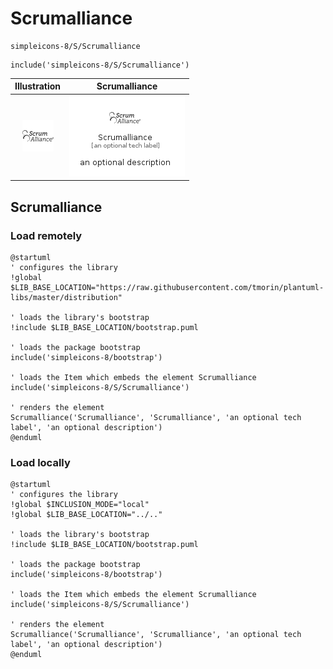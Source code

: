 # Scrumalliance


```text
simpleicons-8/S/Scrumalliance
```

```text
include('simpleicons-8/S/Scrumalliance')
```



| Illustration | Scrumalliance |
| :---: | :---: |
| ![illustration for Illustration](../../simpleicons-8/S/Scrumalliance.png) | ![illustration for Scrumalliance](../../simpleicons-8/S/Scrumalliance.Local.png) |




## Scrumalliance

### Load remotely
```plantuml
@startuml
' configures the library
!global $LIB_BASE_LOCATION="https://raw.githubusercontent.com/tmorin/plantuml-libs/master/distribution"

' loads the library's bootstrap
!include $LIB_BASE_LOCATION/bootstrap.puml

' loads the package bootstrap
include('simpleicons-8/bootstrap')

' loads the Item which embeds the element Scrumalliance
include('simpleicons-8/S/Scrumalliance')

' renders the element
Scrumalliance('Scrumalliance', 'Scrumalliance', 'an optional tech label', 'an optional description')
@enduml
```

### Load locally
```plantuml
@startuml
' configures the library
!global $INCLUSION_MODE="local"
!global $LIB_BASE_LOCATION="../.."

' loads the library's bootstrap
!include $LIB_BASE_LOCATION/bootstrap.puml

' loads the package bootstrap
include('simpleicons-8/bootstrap')

' loads the Item which embeds the element Scrumalliance
include('simpleicons-8/S/Scrumalliance')

' renders the element
Scrumalliance('Scrumalliance', 'Scrumalliance', 'an optional tech label', 'an optional description')
@enduml
```

